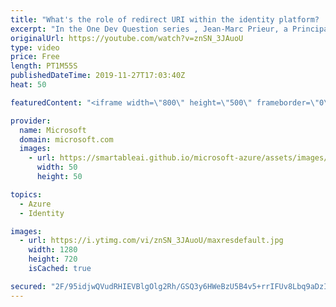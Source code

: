 ```yaml
---
title: "What's the role of redirect URI within the identity platform? | One Dev Question: Jean-Marc Prieur"
excerpt: "In the One Dev Question series , Jean-Marc Prieur, a Principal Program Manager working on the Microsoft identity platform, explains how a redirect URI allows you to delegate sign in and get a security token back to your app.   Get more information at: https://docs.microsoft.com/azure/active-directory/develop/"
originalUrl: https://youtube.com/watch?v=znSN_3JAuoU
type: video
price: Free
length: PT1M55S
publishedDateTime: 2019-11-27T17:03:40Z
heat: 50

featuredContent: "<iframe width=\"800\" height=\"500\" frameborder=\"0\" src=\"https://www.youtube.com/embed/znSN_3JAuoU\" allow=\"accelerometer; autoplay; encrypted-media; gyroscope; picture-in-picture\" allowfullscreen></iframe>"

provider:
  name: Microsoft
  domain: microsoft.com
  images:
    - url: https://smartableai.github.io/microsoft-azure/assets/images/organizations/microsoft.com-50x50.jpg
      width: 50
      height: 50

topics:
  - Azure
  - Identity

images:
  - url: https://i.ytimg.com/vi/znSN_3JAuoU/maxresdefault.jpg
    width: 1280
    height: 720
    isCached: true

secured: "2F/95idjwQVudRHIEVBlgOlg2Rh/GSQ3y6HWeBzU5B4v5+rrIFUv8Lbq9aDzImxOQwFQnVo5/umnHx2hrV7+fftXoisU1iq49+/5FSwOgG8/gPTcmzSrWjVxVUW2LYLU08W/wZAOxhMM0++vKkjyRusBy4867zyY16q2PNbL3T8nmPt5W+eZpIY107+K+Cr0vAXrZzqmExYOiw1lvDjgUDSROsA8EC2+RRknbG5EX/wXMFAf+Af01o++jqbsstryPFFjElNYSsgBSP6LxRJLAyKCPBAbYXq6wSKjc+fgRrqAspMUgucA2NTaoa6IPbPCno0316XCZb2Vrb5e3LOzogWBzfZijaE705qaDwZd5//mzAsXrF+7ogOlcJ7FirrWnlDtj68fs6O++0BZVgdsK2T8Dux+76VJBZCJ+gZcjpE=;f+WVrrqYZvgtU8nlI96aIA=="
---
```



